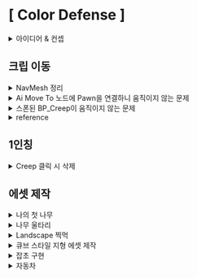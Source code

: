 # [ Color Defense ]
<details>
  <summary>아이디어 & 컨셉</summary>
  <ul>
    <li><details>
      <summary>구현 예정</summary>
      <ul>
        <li>초목에 몸이 닿으면 움직임</li>
        <li>건타워터렛</li>
        <li>양방향 포탈건(f키)</li>
      </ul>
    </details></li>
    <li><details>
      <summary>색의 혼합 & 흡수</summary>
        <p>
          <img src="./images/VisibleSpectrum.png" width="45%" style="display:inline-block; margin-right:5%;">
          <img src="./images/PrimaryColorOfLight.jpeg" width="30%" style="display:inline-block;">
        </p>
      <ul>
        <li>태양같은 백광색은 모든 파장의 빛이 혼합된 것 (additive mixing) </li>
        <li>노랑색으로 보이는 방법 = 빨간 파장 + 초록 파장 or 단일 파장 570~590 nm</li>
        <li>ColorGun이 특정 파장의 빛을 흡수하는 컨셉</li>
        <li>additive mixing 개념을 주로 사용할 예정</li>
      </ul>
    </details></li>
    <li><details>
      <summary>Color Gun</summary>
      <ul>
        <li>R, G, B 세 종류</li>
        <li>각각 해당 색깔에 맞는 파장만 흡수</li>
        <li>ex) Yellow Creep을 흡수하려면 R, G Color Gun을 사용해야 함</li>
        <li>EyeDropper Gun : 주변 사물 색깔을 복사, 발사 횟수 제한 
        <li>+) 건설, ...</li>
      </ul>
    </details></li>
    <li><details>
      <summary>Color Creep</summary>
      <ul>
        <li>특정 빛의 파장을 내뿜는 Creep</li>
        <li>Red Creep => Red Color Gun으로 흡수</li>
      </ul>
    </details></li>
    <li><details>
      <summary>기타</summary>
      <ul>
        <li>시작 메뉴판 : 설정을 다 지워야 시작 / 게임 컨셉 자연스럽게 학습</li>
        <li>대쉬, 점프</li>
      </ul>
    </details></li>
  </ul>
</details>

## 크립 이동
<details>
<summary>NavMesh 정리</summary>
<ul>
  <li>navigation mesh</li>
  <li>삼각형은 유일한 평면을 결정하기 때문에 NavMesh에서 폴리곤으로 삼각형 사용</li>
  <li>PlaceActors / NavMeshBoundsVolume 으로 NavMesh 자동 생성</li>
  <li>P로 자동생성된 NavMesh를 볼 수 있음</li>
  <li>NavMeshBoundsVolume 설치 시 RecastNavMesh-Default actor 자동 생성</li>
  <li>RecastNavMesh-Default / Details / Display / Draw Offset 으로 경사면에서의 NavMesh 생성 조절</li>
</ul>
</details>

<details>
  <summary> Ai Move To 노드에 Pawn을 연결하니 움직이지 않는 문제 </summary>
  <p>
    <img src="./images/CanEverAffectNavigationOn.png" width="45%" style="display:inline-block; margin-right:5%;">
    <img src="./images/CanEverAffectNavigationOff.png" width="45%" style="display:inline-block;">
  </p>
  <ul>
    <b>[ 문제 상황 ]</b>
    <li>BP_APawnCreep이 AI Move To 노드로 움직여지지 않음</li>
    <br>
    <b>[ 해결 방법 ]</b>
    <li>SM_Jar_01 / Details / Navigation / Advanced / Can Ever Affect Navigation 비활성화</li>
    <li>floating Movement Component 추가</li>
    <li>보통 SM 들은 저 옵션이 활성화 되어 있어서 NavMesh가 생성될 때 경로에서 제외되어 폰이 갇힌 상태가 되므로 움직일 수 없음</li>
  </ul>
</details>

<details>
  <summary> 스폰된 BP_Creep이 움직이지 않는 문제 </summary>
  <p>
    <img src="./images/CreepNotMoving.gif" width="45%" style="display:inline-block; margin-right:5%;">
    <img src="./images/CreepMoving.gif" width="45%" style="display:inline-block;">
  </p>
  <ul>
    <b>[문제 상황]</b>
    <li>CreepGenerator에서 Creep이 스폰되도록 구현</li>
    <li>스폰은 되지만 waypoint를 따라 움직이질 않음</li>
    <br>
    <b>[문제 원인]</b>
    <li>BP_Creep이 스폰되면 여러 과정을 거쳐야 함</li>
    <li>그 중 NavMesh가 BP_Creep의 경로를 계산하는 과정과 BP_Creep에 AIController가 빙의되는 과정이 포함되어있음</li>
    <li>현재 NavMesh가 계산한 경로로 움직이는 코드가 BP_Creep에 AIController가 빙의되는 순간 작동하도록 구현되어있음</li>
    <li>그런데 NavMesh가 경로를 계산하는 것 보다 빙의되는 게 더 빠름</li>
    <li>그래서 경로가 아직 계산되지 않았는데 그 경로로 움직이는 코드가 작동됨</li>
    <li>이때 NavMesh는 비정상적인 도착 결과를 그냥 반환해버림</li>
    <li>결과적으로 BP_Creep은 비정상적인 도착 결과를 가짐과 동시에 움직이지 않게 됨</li>
    <br>
    <b>[해결 방법]</b>
    <li>빙의되면 NavMesh가 경로를 계산할 수 있도록 딜레이 코드 작성</li>
    <li>PossessedBy 함수에 WorldTimeManager로 SetTimer 함수 작성</li>
  </ul>
</details>

</details>


<details>
  <summary>reference</summary>
  <ul>
    <li>https://dev.epicgames.com/documentation/en-us/unreal-engine/basic-navigation-in-unreal-engine</li>
    <li>https://dev.epicgames.com/documentation/en-us/unreal-engine/unreal-engine-actor-lifecycle</li>
</details>

## 1인칭
<details>
  <summary>Creep 클릭 시 삭제</summary>
  <p>
    <br>
    <img src="./images/CreepDestroy.gif">
  </p>
</details>

## 에셋 제작
<details>
  <summary>나의 첫 나무</summary>
  <p>
    <br>
    <img src="./images/MyFirstBlenderTree.png" width="45%" style="display:inline-block; margin-right:5%;">
    <img src="./images/MyFirstTree.png" width="52%" style="display:inline-block;">
    <ul>
      <li>Ref : https://www.youtube.com/watch?v=W337AL7n3dc</li>
  </p>
</details>
<details>
  <summary>나무 울타리</summary>
  <img src="./images/WoodenFence0.png" width="50%">
</details>
<details>
  <summary>Landscape 찍먹</summary>
  <img src="./images/MyFirstLandscape.png" width="50%">
</details>
<details>
  <summary>큐브 스타일 지형 에셋 제작</summary>
  <p>
    <br>
    <img src="./images/CubeAsset.png" width="50%">
  </p>
</details>
<details>
  <summary>잡초 구현</summary>
  <p>
    <br>
    <img src="./images/GrassLowFps.png" width="45%" style="inline-block">
    <img src="./images/MCGrass.png" width="45%">
  </p>
  <ul>
    <li>현실적인 잡초를 만들어보니 너무 렉이 걸림...</li>
    <li>맵 컨셉 스타일에 더 어울리고 성능도 좋은 마인크래프트 식 잡초 제작</li>
    <li>얇은 큐브를 픽셀로 생각하고 잡초를 제작하면 각 큐브마다 그림자가 져서 이상하게 보임</li>
    <li>그렇다고 grid 형태의 edge들에서 제작을 시작하지 않으면 잡초를 구현하기 힘듦</li>
    <li>plane은 gird edge들이 있어도 그림자가 생기지 않는 점을 이용함</li>
    <li>plane의 법선 벡터 반대 방향에서 잡초를 보면 잡초가 보이지 않아서 plane을 복사한 뒤 눈에 보이지 않을 만큼 좁게 띄움</li>
  </ul>
</details>
<details>
  <summary>자동차</summary>
  <p>
    <br>
    <img src="./images/MyFirstCar.png" width="45%">
  </p>
  <ul>
    <li>1965년식 머스탱</li>
    <li>refernce : https://www.youtube.com/watch?v=cot14VwZFHU</li>
  </ul>
</details>
